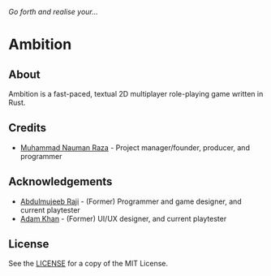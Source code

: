 *Go forth and realise your...*

# Ambition

## About
Ambition is a fast-paced, textual 2D multiplayer role-playing game written in Rust.

## Credits
- [Muhammad Nauman Raza](https://github.com/devraza) - Project manager/founder, producer, and programmer

## Acknowledgements
- [Abdulmujeeb Raji](https://github.com/midnadimple) - (Former) Programmer and game designer, and current playtester
- [Adam Khan](https://github.com/krasket) - (Former) UI/UX designer, and current playtester

## License
See the [LICENSE](LICENSE) for a copy of the MIT License.
